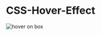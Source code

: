 # CSS-Hover-Effect

![hover on box](https://user-images.githubusercontent.com/106027748/170837585-00198d58-3215-4fee-b941-e03c3cda1581.png)
